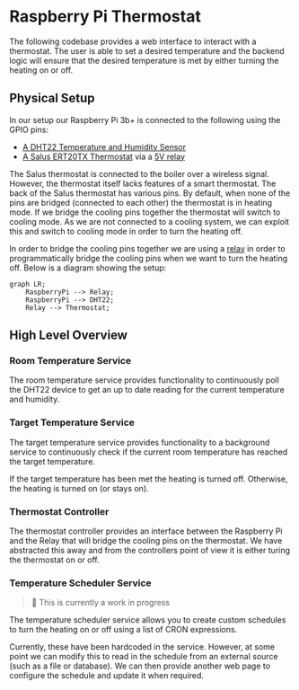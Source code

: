# Raspberry Pi Thermostat
The following codebase provides a web interface to interact with a thermostat. The user is able to set a desired temperature and the backend logic will ensure that the desired temperature is met by either turning the heating on or off. 

## Physical Setup
In our setup our Raspberry Pi 3b+ is connected to the following using the GPIO pins:
* [A DHT22 Temperature and Humidity Sensor](https://www.waveshare.com/wiki/DHT22_Temperature-Humidity_Sensor)
* [A Salus ERT20TX Thermostat](https://salus-controls.com/files/ERT20TX-Ver002.pdf) via a [5V relay](https://www.amazon.co.uk/gp/product/B01H2D2RI0/ref=ppx_yo_dt_b_search_asin_title?ie=UTF8&psc=1)

The Salus thermostat is connected to the boiler over a wireless signal. However, the thermostat itself lacks features of a smart thermostat. The back of the Salus thermostat has various pins. By default, when none of the pins are bridged (connected to each other) the thermostat is in heating mode. If we bridge the cooling pins together the thermostat will switch to cooling mode. As we are not connected to a cooling system, we can exploit this and switch to cooling mode in order to turn the heating off. 

In order to bridge the cooling pins together we are using a [relay](https://en.wikipedia.org/wiki/Relay) in order to programmatically bridge the cooling pins when we want to turn the heating off. Below is a diagram showing the setup:

```mermaid
graph LR;
    RaspberryPi --> Relay;
    RaspberryPi --> DHT22;
    Relay --> Thermostat;
```

## High Level Overview
### Room Temperature Service
The room temperature service provides functionality to continuously poll the DHT22 device to get an up to date reading for the current temperature and humidity.

### Target Temperature Service
The target temperature service provides functionality to a background service to continuously check if the current room temperature has reached the target temperature.

If the target temperature has been met the heating is turned off. Otherwise, the heating is turned on (or stays on).

### Thermostat Controller
The thermostat controller provides an interface between the Raspberry Pi and the Relay that will bridge the cooling pins on the thermostat. We have abstracted this away and from the controllers point of view it is either turing the thermostat on or off. 

### Temperature Scheduler Service
> 📝 This is currently a work in progress

The temperature scheduler service allows you to create custom schedules to turn the heating on or off using a list of CRON expressions. 

Currently, these have been hardcoded in the service. However, at some point we can modify this to read in the schedule from an external source (such as a file or database). We can then provide another web page to configure the schedule and update it when required.
